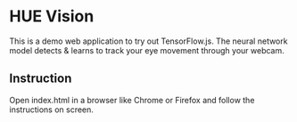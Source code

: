 # HUE Vision
This is a demo web application to try out TensorFlow.js.
The neural network model detects & learns to track your eye movement through your webcam.


## Instruction
Open index.html in a browser like Chrome or Firefox and follow the instructions on screen.
